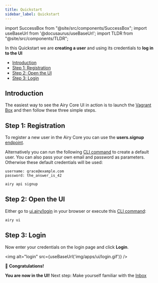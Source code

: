 ```yaml
---
title: Quickstart
sidebar_label: Quickstart
---
```


import SuccessBox from "@site/src/components/SuccessBox";
import useBaseUrl from '@docusaurus/useBaseUrl';
import TLDR from "@site/src/components/TLDR";

<TLDR>

In this Quickstart we are **creating a user** and using its credentials to **log
in to the UI**

</TLDR>

- [Introduction](#introduction)
- [Step 1: Registration](#step-1-registration)
- [Step 2: Open the UI](#step-2-open-the-ui)
- [Step 3: Login](#step-3-login)

## Introduction

The easiest way to see the Airy Core UI in action is to launch the
[Vagrant Box](getting-started/deployment/vagrant.md) and then follow these three
simple steps.

## Step 1: Registration

To register a new user in the Airy Core you can use the **users.signup**
[endpoint](api/endpoints/users.md#signup).

Alternatively you can run the
following [CLI command](cli/reference.md#api-signup) to create a default user.
You can also pass your own email and password as parameters. Otherwise these default
credentials will be used:

```
username: grace@example.com
password: the_answer_is_42
```

```bash
airy api signup
```

## Step 2: Open the UI

Either go to [ui.airy/login](http://ui.airy/login) in your browser or execute
this [CLI command](cli/reference.md#api-login):

```bash
airy ui
```

## Step 3: Login

Now enter your credentials on the login page and click **Login**.

<img alt="login" src={useBaseUrl('img/apps/ui/login.gif')} />

<SuccessBox>

:tada: **Congratulations!**

**You are now in the UI!** Next step: Make
yourself familiar with the [Inbox](/apps/ui/inbox.md)

</SuccessBox>

